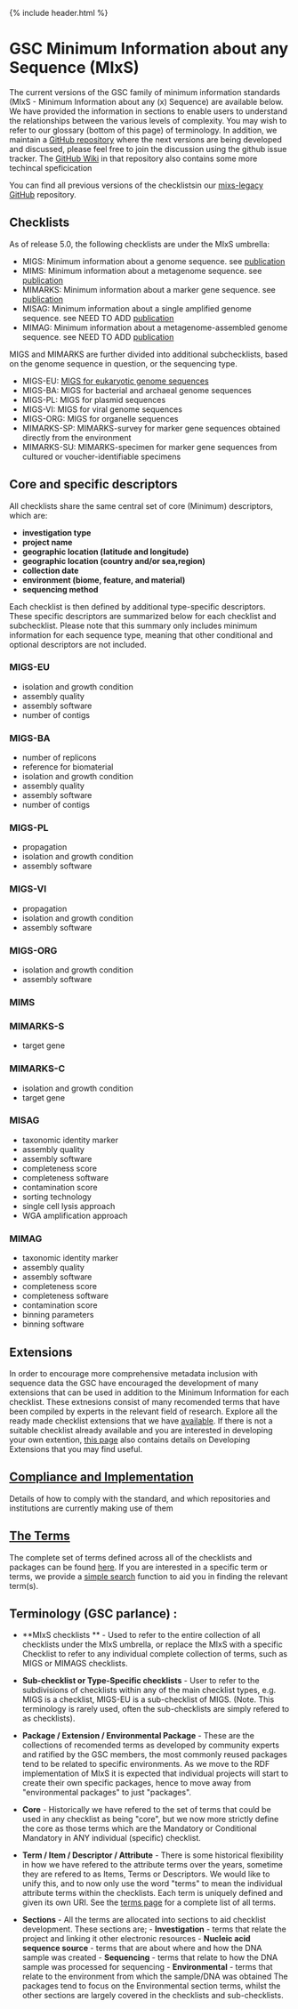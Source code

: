 {% include header.html %}
 
# GSC Minimum Information about any Sequence (MIxS)

The current versions of the GSC family of minimum information standards (MIxS - Minimum Information about any (x) Sequence)
 are available below. We have provided the information in sections to enable users to understand the relationships between the various levels of complexity. You may wish to refer to our glossary (bottom of this page) of terminology. 
In addition, we maintain a [GitHub repository](https://github.com/GenomicsStandardsConsortium/mixs) where the next versions are being developed and discussed, please feel free to join the discussion using the github issue tracker. The [GitHub Wiki](https://github.com/GenomicsStandardsConsortium/mixs/wiki) in that repository also contains some more techincal speficication 

You can find all previous versions of the checklistsin our [mixs-legacy GitHub](https://github.com/GenomicsStandardsConsortium/mixs-legacy) repository.



## Checklists

As of release 5.0, the following checklists are under the MIxS umbrella:
- MIGS: Minimum information about a genome sequence. see [publication](https://pubmed.ncbi.nlm.nih.gov/18464787)
- MIMS: Minimum information about a metagenome sequence. see [publication](https://pubmed.ncbi.nlm.nih.gov/18479204/)
- MIMARKS: Minimum information about a marker gene sequence. see [publication](https://pubmed.ncbi.nlm.nih.gov/21552244/)
- MISAG: Minimum information about a single amplified genome sequence. see NEED TO ADD [publication]()
- MIMAG: Minimum information about a metagenome-assembled genome sequence. see NEED TO ADD [publication]()

MIGS and MIMARKS are further divided into additional subchecklists, based on the genome sequence in question, or the sequencing type.
- MIGS-EU: [MIGS for eukaryotic genome sequences](standards/mig_eu_min.html)
- MIGS-BA: MIGS for bacterial and archaeal genome sequences
- MIGS-PL: MIGS for plasmid sequences
- MIGS-VI: MIGS for viral genome sequences
- MIGS-ORG: MIGS for organelle sequences
- MIMARKS-SP: MIMARKS-survey  for marker gene sequences obtained directly from the environment
- MIMARKS-SU: MIMARKS-specimen for marker gene sequences from cultured or voucher-identifiable specimens


## Core and specific descriptors
All checklists share the same central set of core (Minimum) descriptors, which are:
- **investigation type**
- **project name**
- **geographic location (latitude and longitude)**
- **geographic location (country and/or sea,region)**
- **collection date**
- **environment (biome, feature, and material)**
- **sequencing method**

Each checklist is then defined by additional type-specific descriptors. These specific descriptors are summarized below for each checklist and subchecklist. Please note that this summary only includes minimum information for each sequence type, meaning that other conditional and optional descriptors are not included. 

### MIGS-EU
- isolation and growth condition
- assembly quality
- assembly software
- number of contigs

### MIGS-BA
- number of replicons
- reference for biomaterial
- isolation and growth condition
- assembly quality
- assembly software
- number of contigs

### MIGS-PL
- propagation
- isolation and growth condition
- assembly software

### MIGS-VI
- propagation
- isolation and growth condition
- assembly software

### MIGS-ORG
- isolation and growth condition
- assembly software

### MIMS

### MIMARKS-S
- target gene

### MIMARKS-C
- isolation and growth condition
- target gene

### MISAG
- taxonomic identity marker
- assembly quality
- assembly software
- completeness score
- completeness software
- contamination score 
- sorting technology
- single cell lysis approach
- WGA amplification approach

### MIMAG
- taxonomic identity marker
- assembly quality
- assembly software
- completeness score
- completeness software
- contamination score 
- binning parameters
- binning software


## Extensions
In order to encourage more comprehensive metadata inclusion with sequence data the GSC have encouraged the development of many extensions that can be used in addition to the Minimum Information for each checklist. These extnesions consist of many recomended terms that have been compiled by experts in the relevant field of research. Explore all the ready made checklist extensions that we have [available](/pages/standards/mixs-ext-and-profiles.html).
If there is not a suitable checklist already available and you are interested in developing your own extention, [this page](/pages/standards/mixs-ext-and-profiles.html) also contains details on Developing Extensions that you may find useful.




## [Compliance and Implementation](standards/compliance.html)
Details of how to comply with the standard, and which repositories and institutions are currently making use of them

## [The Terms](standards/all-terms.html)
The complete set of terms defined across all of the checklists and packages can be found [here](standards/all-terms.html).
If you are interested in a specific term or terms, we provide a [simple search](standards/search-terms.html) function to aid you in finding the relevant term(s).


## Terminology (GSC parlance) :

- **MIxS checklists ** - Used to refer to the entire collection of all checklists under the MIxS umbrella, or replace the MIxS with a specific Checklist to refer to any individual complete collection of terms, such as MIGS or MIMAGS checklists.

- **Sub-checklist or Type-Specific checklists** - User to refer to the subdivisions of checklists within any of the main checklist types, e.g. MIGS is a checklist, MIGS-EU is a sub-checklist of MIGS. (Note. This terminology is rarely used, often the sub-checklists are simply refered to as checklists).

- **Package / Extension / Environmental Package** - These are the collections of recomended terms as developed by community experts and ratified by the GSC members, the most commonly reused packages tend to be related to specific environments. As we move to the RDF implementation of MIxS it is expected that individual projects will start to create their own specific packages, hence to move away from "environmental packages" to just "packages".

- **Core** - Historically we have refered to the set of terms that could be used in any checklist as being "core", but we now more strictly define the core as those terms which are the Mandatory or Conditional Mandatory in ANY individual (specific) checklist.

- **Term / Item / Descriptor / Attribute** - There is some historical flexibility in how we have refered to the attribute terms over the years, sometime they are refered to as Items, Terms or Descriptors. We would like to unify this, and to now only use the word "terms" to mean the individual attribute terms within the checklists. Each term is uniquely defined and given its own URI. See the [terms page](standards/all-terms.html) for a complete list of all terms.

- **Sections** - All the terms are allocated into sections to aid checklist development. These sections are;
        - **Investigation** - terms that relate the project and linking it other electronic resources
		- **Nucleic acid sequence source** - terms that are about where and how the DNA sample was created
		- **Sequencing** - terms that relate to how the DNA sample was processed for sequencing
		- **Environmental** - terms that relate to the environment from which the sample/DNA was obtained
The packages tend to focus on the Environmental section terms, whilst the other sections are largely covered in the checklists and sub-checklists.


